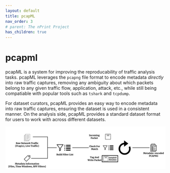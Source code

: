 ```yaml
---
layout: default
title: pcapML
nav_order: 3
# parent: The nPrint Project
has_children: true
---
```


# pcapml

pcapML is a system for improving the reproducability of traffic analysis tasks. pcapML leverages the `pcapng` file format to encode metadata *directly* into raw traffic captures, removing any ambiguity about which packets belong to any given traffic flow, application, attack, etc., while still being compatiable with popular tools such as `tshark` and `tcpdump`. 

For dataset curators, pcapML provides an easy way to encode metadata into raw traffic captures, ensuring the dataset is used in a consistent manner. On the analysis side, pcapML provides a standard dataset format for users to work with across different datasets.

![pcapML](pcapml.png)
